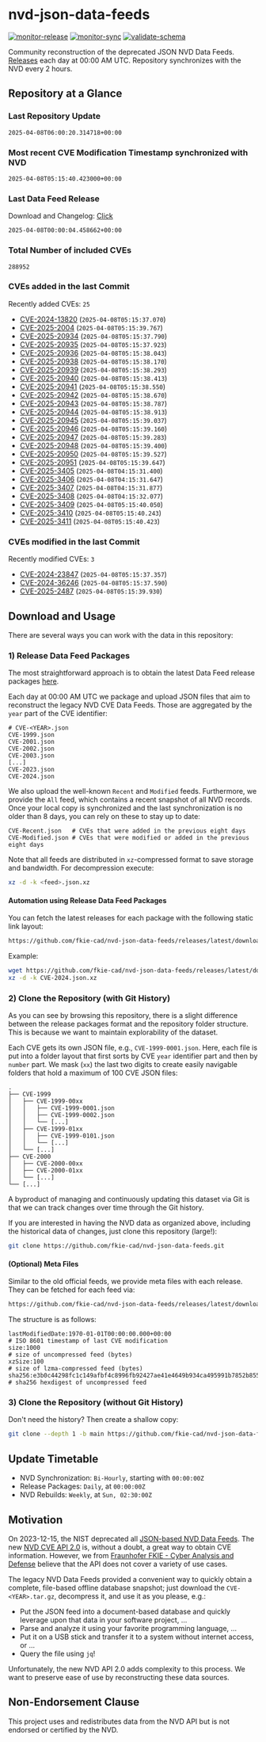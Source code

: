 # nvd-json-data-feeds

[![monitor-release](https://github.com/fkie-cad/nvd-json-data-feeds/actions/workflows/monitor_release.yml/badge.svg)](https://github.com/fkie-cad/nvd-json-data-feeds/actions/workflows/monitor_release.yml)
[![monitor-sync](https://github.com/fkie-cad/nvd-json-data-feeds/actions/workflows/monitor_sync.yml/badge.svg)](https://github.com/fkie-cad/nvd-json-data-feeds/actions/workflows/monitor_sync.yml)
[![validate-schema](https://github.com/fkie-cad/nvd-json-data-feeds/actions/workflows/validate_schema.yml/badge.svg)](https://github.com/fkie-cad/nvd-json-data-feeds/actions/workflows/validate_schema.yml)

Community reconstruction of the deprecated JSON NVD Data Feeds.
[Releases](https://github.com/fkie-cad/nvd-json-data-feeds/releases/latest) each day at 00:00 AM UTC.
Repository synchronizes with the NVD every 2 hours.

## Repository at a Glance

### Last Repository Update

```plain
2025-04-08T06:00:20.314718+00:00
```

### Most recent CVE Modification Timestamp synchronized with NVD

```plain
2025-04-08T05:15:40.423000+00:00
```

### Last Data Feed Release

Download and Changelog: [Click](https://github.com/fkie-cad/nvd-json-data-feeds/releases/latest)

```plain
2025-04-08T00:00:04.458662+00:00
```

### Total Number of included CVEs

```plain
288952
```

### CVEs added in the last Commit

Recently added CVEs: `25`

- [CVE-2024-13820](CVE-2024/CVE-2024-138xx/CVE-2024-13820.json) (`2025-04-08T05:15:37.070`)
- [CVE-2025-2004](CVE-2025/CVE-2025-20xx/CVE-2025-2004.json) (`2025-04-08T05:15:39.767`)
- [CVE-2025-20934](CVE-2025/CVE-2025-209xx/CVE-2025-20934.json) (`2025-04-08T05:15:37.790`)
- [CVE-2025-20935](CVE-2025/CVE-2025-209xx/CVE-2025-20935.json) (`2025-04-08T05:15:37.923`)
- [CVE-2025-20936](CVE-2025/CVE-2025-209xx/CVE-2025-20936.json) (`2025-04-08T05:15:38.043`)
- [CVE-2025-20938](CVE-2025/CVE-2025-209xx/CVE-2025-20938.json) (`2025-04-08T05:15:38.170`)
- [CVE-2025-20939](CVE-2025/CVE-2025-209xx/CVE-2025-20939.json) (`2025-04-08T05:15:38.293`)
- [CVE-2025-20940](CVE-2025/CVE-2025-209xx/CVE-2025-20940.json) (`2025-04-08T05:15:38.413`)
- [CVE-2025-20941](CVE-2025/CVE-2025-209xx/CVE-2025-20941.json) (`2025-04-08T05:15:38.550`)
- [CVE-2025-20942](CVE-2025/CVE-2025-209xx/CVE-2025-20942.json) (`2025-04-08T05:15:38.670`)
- [CVE-2025-20943](CVE-2025/CVE-2025-209xx/CVE-2025-20943.json) (`2025-04-08T05:15:38.787`)
- [CVE-2025-20944](CVE-2025/CVE-2025-209xx/CVE-2025-20944.json) (`2025-04-08T05:15:38.913`)
- [CVE-2025-20945](CVE-2025/CVE-2025-209xx/CVE-2025-20945.json) (`2025-04-08T05:15:39.037`)
- [CVE-2025-20946](CVE-2025/CVE-2025-209xx/CVE-2025-20946.json) (`2025-04-08T05:15:39.160`)
- [CVE-2025-20947](CVE-2025/CVE-2025-209xx/CVE-2025-20947.json) (`2025-04-08T05:15:39.283`)
- [CVE-2025-20948](CVE-2025/CVE-2025-209xx/CVE-2025-20948.json) (`2025-04-08T05:15:39.400`)
- [CVE-2025-20950](CVE-2025/CVE-2025-209xx/CVE-2025-20950.json) (`2025-04-08T05:15:39.527`)
- [CVE-2025-20951](CVE-2025/CVE-2025-209xx/CVE-2025-20951.json) (`2025-04-08T05:15:39.647`)
- [CVE-2025-3405](CVE-2025/CVE-2025-34xx/CVE-2025-3405.json) (`2025-04-08T04:15:31.400`)
- [CVE-2025-3406](CVE-2025/CVE-2025-34xx/CVE-2025-3406.json) (`2025-04-08T04:15:31.647`)
- [CVE-2025-3407](CVE-2025/CVE-2025-34xx/CVE-2025-3407.json) (`2025-04-08T04:15:31.877`)
- [CVE-2025-3408](CVE-2025/CVE-2025-34xx/CVE-2025-3408.json) (`2025-04-08T04:15:32.077`)
- [CVE-2025-3409](CVE-2025/CVE-2025-34xx/CVE-2025-3409.json) (`2025-04-08T05:15:40.050`)
- [CVE-2025-3410](CVE-2025/CVE-2025-34xx/CVE-2025-3410.json) (`2025-04-08T05:15:40.243`)
- [CVE-2025-3411](CVE-2025/CVE-2025-34xx/CVE-2025-3411.json) (`2025-04-08T05:15:40.423`)


### CVEs modified in the last Commit

Recently modified CVEs: `3`

- [CVE-2024-23847](CVE-2024/CVE-2024-238xx/CVE-2024-23847.json) (`2025-04-08T05:15:37.357`)
- [CVE-2024-36246](CVE-2024/CVE-2024-362xx/CVE-2024-36246.json) (`2025-04-08T05:15:37.590`)
- [CVE-2025-2487](CVE-2025/CVE-2025-24xx/CVE-2025-2487.json) (`2025-04-08T05:15:39.930`)


## Download and Usage

There are several ways you can work with the data in this repository:

### 1) Release Data Feed Packages

The most straightforward approach is to obtain the latest Data Feed release packages [here](https://github.com/fkie-cad/nvd-json-data-feeds/releases/latest).

Each day at 00:00 AM UTC we package and upload JSON files that aim to reconstruct the legacy NVD CVE Data Feeds.
Those are aggregated by the `year` part of the CVE identifier:

```
# CVE-<YEAR>.json
CVE-1999.json
CVE-2001.json
CVE-2002.json
CVE-2003.json
[...]
CVE-2023.json
CVE-2024.json
```

We also upload the well-known `Recent` and `Modified` feeds.
Furthermore, we provide the `All` feed, which contains a recent snapshot of all NVD records.
Once your local copy is synchronized and the last synchronization is no older than 8 days, you can rely on these to stay up to date:

```plain
CVE-Recent.json   # CVEs that were added in the previous eight days
CVE-Modified.json # CVEs that were modified or added in the previous eight days
```

Note that all feeds are distributed in `xz`-compressed format to save storage and bandwidth.
For decompression execute:

```sh
xz -d -k <feed>.json.xz
```

#### Automation using Release Data Feed Packages

You can fetch the latest releases for each package with the following static link layout:

```sh
https://github.com/fkie-cad/nvd-json-data-feeds/releases/latest/download/CVE-<YEAR>.json.xz
```

Example:

```sh
wget https://github.com/fkie-cad/nvd-json-data-feeds/releases/latest/download/CVE-2024.json.xz
xz -d -k CVE-2024.json.xz
```

### 2) Clone the Repository (with Git History)

As you can see by browsing this repository, there is a slight difference between the release packages format and the repository folder structure.
This is because we want to maintain explorability of the dataset.

Each CVE gets its own JSON file, e.g., `CVE-1999-0001.json`.
Here, each file is put into a folder layout that first sorts by CVE `year` identifier part and then by `number` part.
We mask (`xx`) the last two digits to create easily navigable folders that hold a maximum of 100 CVE JSON files:

```plain
.
├── CVE-1999
│   ├── CVE-1999-00xx
│   │   ├── CVE-1999-0001.json
│   │   ├── CVE-1999-0002.json
│   │   └── [...]
│   ├── CVE-1999-01xx
│   │   ├── CVE-1999-0101.json
│   │   └── [...]
│   └── [...]
├── CVE-2000
│   ├── CVE-2000-00xx
│   ├── CVE-2000-01xx
│   └── [...]
└── [...]
```

A byproduct of managing and continuously updating this dataset via Git is that we can track changes over time through the Git history.

If you are interested in having the NVD data as organized above, including the historical data of changes, just clone this repository (large!):

```sh
git clone https://github.com/fkie-cad/nvd-json-data-feeds.git
```

#### (Optional) Meta Files

Similar to the old official feeds, we provide meta files with each release. They can be fetched for each feed via:

```sh
https://github.com/fkie-cad/nvd-json-data-feeds/releases/latest/download/CVE-<YEAR>.meta
```

The structure is as follows:

```plain
lastModifiedDate:1970-01-01T00:00:00.000+00:00                          # ISO 8601 timestamp of last CVE modification
size:1000                                                               # size of uncompressed feed (bytes)
xzSize:100                                                              # size of lzma-compressed feed (bytes)
sha256:e3b0c44298fc1c149afbf4c8996fb92427ae41e4649b934ca495991b7852b855 # sha256 hexdigest of uncompressed feed
```

### 3) Clone the Repository (without Git History)

Don't need the history? Then create a shallow copy:

```sh
git clone --depth 1 -b main https://github.com/fkie-cad/nvd-json-data-feeds.git
```


## Update Timetable

* NVD Synchronization: `Bi-Hourly`, starting with `00:00:00Z`
* Release Packages: `Daily`, at `00:00:00Z`
* NVD Rebuilds: `Weekly`, at `Sun, 02:30:00Z`


## Motivation

On 2023-12-15, the NIST deprecated all [JSON-based NVD Data Feeds](https://nvd.nist.gov/vuln/data-feeds#divRetirementBanner-1).
The new [NVD CVE API 2.0](https://nvd.nist.gov/developers/vulnerabilities) is, without a doubt, a great way to obtain CVE information.
However, we from [Fraunhofer FKIE - Cyber Analysis and Defense](https://www.fkie.fraunhofer.de/en/departments/cad.html) believe that the API does not cover a variety of use cases.

The legacy NVD Data Feeds provided a convenient way to quickly obtain a complete, file-based offline database snapshot; just download the `CVE-<YEAR>.tar.gz`, decompress it, and use it as you please, e.g.:

- Put the JSON feed into a document-based database and quickly leverage upon that data in your software project, ...
- Parse and analyze it using your favorite programming language, ...
- Put it on a USB stick and transfer it to a system without internet access, or ...
- Query the file using `jq`!

Unfortunately, the new NVD API 2.0 adds complexity to this process.
We want to preserve ease of use by reconstructing these data sources.

## Non-Endorsement Clause

This project uses and redistributes data from the NVD API but is not endorsed or certified by the NVD.